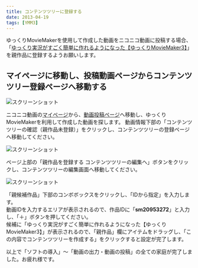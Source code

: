 ```yaml
---
title: コンテンツツリーに登録する
date: 2013-04-19
tags: [YMM3]
---
```

ゆっくりMovieMakerを使用して作成した動画をニコニコ動画に投稿する場合、
「[ゆっくり実況がすごく簡単に作れるようになった【ゆっくりMovieMaker3】](http://www.nicovideo.jp/watch/sm20953272)」
を親作品に登録するようお願いします。

## マイページに移動し、投稿動画ページからコンテンツツリー登録ページへ移動する

![スクリーンショット](h20134199232488-1.jpg)

ニコニコ動画の[マイページ](http://www.nicovideo.jp/my/)から、[動画投稿ページ](http://www.nicovideo.jp/my/video)へ移動し、ゆっくりMovieMakerを利用して作成した動画を探します。
動画情報下部の「コンテンツツリーの確認（親作品未登録）」をクリックし、コンテンツツリーの登録ページへ移動してください。

![スクリーンショット](h20134199232488-2.jpg)

ページ上部の「親作品を登録する コンテンツツリーの編集へ」ボタンをクリックし、コンテンツツリーの編集画面へ移動してください。

![スクリーンショット](h20134199232488-3.jpg)

「親候補作品」下部のコンボボックスをクリックし、「IDから指定」を入力します。  
動画IDを入力するエリアが表示されるので、作品IDに「**sm20953272**」と入力し、「＋」ボタンを押してください。  
候補に「ゆっくり実況がすごく簡単に作れるようになった【ゆっくりMovieMaker3】」が表示されるので、「親作品」欄にアイテムをドラッグし、「この内容でコンテンツツリーを作成する」をクリックすると設定が完了します。

以上で「ソフトの導入」～「動画の出力・動画の投稿」の全ての家庭が完了しました。お疲れ様です。